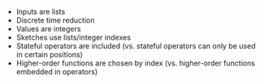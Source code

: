 - Inputs are lists
- Discrete time reduction
- Values are integers
- Sketches use lists/integer indexes
- Stateful operators are included (vs. stateful operators can only be used in certain positions)
- Higher-order functions are chosen by index (vs. higher-order functions embedded in operators)